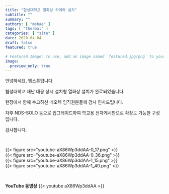 ```yaml
---
title: "협성대학교 열화상 카메라 설치"
subtitle: ""
summary: ""
authors: [ "msbae" ]
tags: [ "thermal" ]
categories: [ "site" ]
date: 2020-04-04
draft: false
featured: true

# Featured Image: To use, add an image named `featured.jpg/png` to your page's folder.
image:
  preview_only: true
---
```


안녕하세요, 엠스톤입니다.

협성대학교 재난 대응 상시 설치형 열화상 설치가 완료되었습니다.

현장에서 함께 수고하신 네오텍 임직원분들께 감사 인사드립니다.

차후 NDS-SOLO 등으로 업그레이드하여 학교용 전자게시판으로 확장도 가능한 구성입니다.

감사합니다.

&nbsp;

<div class="container"><div class="row no-gutters">
<div class="col-sm-6">{{< figure src="youtube-aX86Wp3ddAA-0_17.png" >}}</div>
<div class="col-sm-6">{{< figure src="youtube-aX86Wp3ddAA-0_36.png" >}}</div>
<div class="col-sm-6">{{< figure src="youtube-aX86Wp3ddAA-1_15.png" >}}</div>
<div class="col-sm-6">{{< figure src="youtube-aX86Wp3ddAA-1_40.png" >}}</div>
</div></div>

&nbsp;

**YouTube 동영상**
{{< youtube aX86Wp3ddAA >}}

